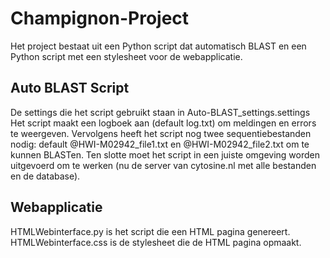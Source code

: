 # Champignon-Project 

Het project bestaat uit een Python script dat automatisch BLAST en een Python script met een stylesheet voor de webapplicatie.

Auto BLAST Script
-
De settings die het script gebruikt staan in Auto-BLAST_settings.settings
Het script maakt een logboek aan (default log.txt) om meldingen en errors te weergeven. Vervolgens heeft het script nog twee sequentiebestanden nodig: default @HWI-M02942_file1.txt en @HWI-M02942_file2.txt om te kunnen BLASTen. Ten slotte moet het script in een juiste omgeving worden uitgevoerd om te werken (nu de server van cytosine.nl met alle bestanden en de database).

Webapplicatie
-
HTMLWebinterface.py is het script die een HTML pagina genereert.
HTMLWebinterface.css is de stylesheet die de HTML pagina opmaakt.

